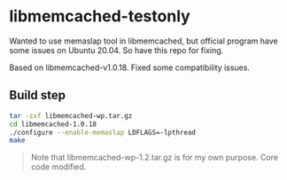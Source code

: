# libmemcached-testonly

Wanted to use memaslap tool in libmemcached, but official program have some issues on Ubuntu 20.04. So have this repo for fixing.

Based on libmemcached-v1.0.18. Fixed some compatibility issues. 

## Build step

```bash
tar -zxf libmemcached-wp.tar.gz
cd libmemcached-1.0.18
./configure --enable-memaslap LDFLAGS=-lpthread
make
```

> Note that libmemcached-wp-1.2.tar.gz is for my own purpose. Core code modified.
